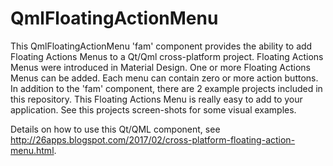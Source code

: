 # QmlFloatingActionMenu 

This QmlFloatingActionMenu 'fam' component provides the ability to add Floating Actions Menus to a Qt/Qml cross-platform project. Floating Actions Menus  were introduced in  Material Design. One or more Floating Actions Menus can be added. Each menu can contain zero or more action buttons. In addition to the 'fam' component, there are 2 example projects included in this repository.  This  Floating Actions Menu is really easy to add to your application.  See this projects screen-shots for some visual examples.

Details on how to use this Qt/QML component, see http://26apps.blogspot.com/2017/02/cross-platform-floating-action-menu.html.
